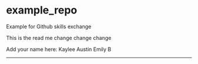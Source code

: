 # example_repo
Example for Github skills exchange

This is the read me
change change change

Add your name here:
Kaylee
Austin
Emily B
************************
